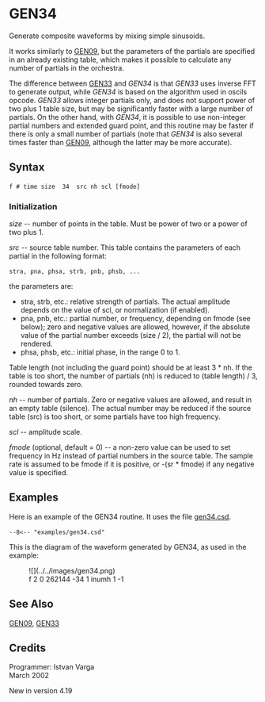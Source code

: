 <!--
id:GEN34
category:
-->
# GEN34
Generate composite waveforms by mixing simple sinusoids.

It works similarly to [GEN09](../../scoregens/gen09), but the parameters of the partials are specified in an already existing table, which makes it possible to calculate any number of partials in the orchestra.

The difference between [GEN33](../../scoregens/gen33) and _GEN34_ is that _GEN33_ uses inverse FFT to generate output, while _GEN34_ is based on the algorithm used in oscils opcode. _GEN33_ allows integer partials only, and does not support power of two plus 1 table size, but may be significantly faster with a large number of partials. On the other hand, with _GEN34_, it is possible to use non-integer partial numbers and extended guard point, and this routine may be faster if there is only a small number of partials (note that _GEN34_ is also several times faster than [GEN09](../../scoregens/gen09), although the latter may be more accurate).

## Syntax
``` csound-orc
f # time size  34  src nh scl [fmode]
```

### Initialization

_size_ -- number of points in the table. Must be power of two or a power of two plus 1.

_src_ -- source table number. This table contains the parameters of each partial in the following format:

```
stra, pna, phsa, strb, pnb, phsb, ...
```

the parameters are:

* stra, strb, etc.: relative strength of partials. The actual amplitude depends on the value of scl, or normalization (if enabled).
* pna, pnb, etc.:   partial number, or frequency, depending on fmode (see below); zero and negative values are allowed, however, if the absolute value of the partial number exceeds (size / 2), the partial will not be rendered.
* phsa, phsb, etc.: initial phase, in the range 0 to 1.

Table length (not including the guard point) should be at least 3 * nh. If the table is too short, the number of partials (nh) is reduced to (table length) / 3, rounded towards zero.

_nh_ -- number of partials. Zero or negative values are allowed, and result in an empty table (silence). The actual number may be reduced if the source table (src) is too short, or some partials have too high frequency.

_scl_ -- amplitude scale.

_fmode_ (optional, default = 0) -- a non-zero value can be used to set frequency in Hz instead of partial numbers in the source table.  The sample rate is assumed to be fmode if it is positive, or -(sr * fmode) if any negative value is specified.

## Examples

Here is an example of the GEN34 routine. It uses the file [gen34.csd](../../examples/gen34.csd).

``` csound-csd title="Example of the gen34 generator." linenums="1"
--8<-- "examples/gen34.csd"
```

This is the diagram of the waveform generated by GEN34, as used in the example:

<figure markdown="span">
![](../../images/gen34.png)
<figcaption>f 2 0 262144 -34 1 inumh 1 -1</figcaption>
</figure>

## See Also

[GEN09](../../scoregens/gen09), [GEN33](../../scoregens/gen33)

## Credits

Programmer: Istvan Varga<br>
March 2002<br>

New in version 4.19
